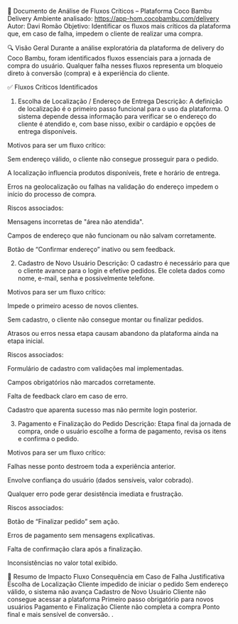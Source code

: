 📄 Documento de Análise de Fluxos Críticos – Plataforma Coco Bambu Delivery
Ambiente analisado:
https://app-hom.cocobambu.com/delivery
Autor: Davi Romão
Objetivo: Identificar os fluxos mais críticos da plataforma que, em caso de falha, impedem o cliente de realizar uma compra.

🔍 Visão Geral
Durante a análise exploratória da plataforma de delivery do Coco Bambu, foram identificados fluxos essenciais para a jornada de compra do usuário. 
Qualquer falha nesses fluxos representa um bloqueio direto à conversão (compra) e à experiência do cliente.

✅ Fluxos Críticos Identificados
1. Escolha de Localização / Endereço de Entrega
Descrição:
A definição de localização é o primeiro passo funcional para o uso da plataforma. 
O sistema depende dessa informação para verificar se o endereço do cliente é atendido e, com base nisso, exibir o cardápio e opções de entrega disponíveis.

Motivos para ser um fluxo crítico:

Sem endereço válido, o cliente não consegue prosseguir para o pedido.

A localização influencia produtos disponíveis, frete e horário de entrega.

Erros na geolocalização ou falhas na validação do endereço impedem o início do processo de compra.

Riscos associados:

Mensagens incorretas de "área não atendida".

Campos de endereço que não funcionam ou não salvam corretamente.

Botão de “Confirmar endereço” inativo ou sem feedback.

2. Cadastro de Novo Usuário
Descrição:
O cadastro é necessário para que o cliente avance para o login e efetive pedidos. Ele coleta dados como nome, e-mail, senha e possivelmente telefone.

Motivos para ser um fluxo crítico:

Impede o primeiro acesso de novos clientes.

Sem cadastro, o cliente não consegue montar ou finalizar pedidos.

Atrasos ou erros nessa etapa causam abandono da plataforma ainda na etapa inicial.

Riscos associados:

Formulário de cadastro com validações mal implementadas.

Campos obrigatórios não marcados corretamente.

Falta de feedback claro em caso de erro.

Cadastro que aparenta sucesso mas não permite login posterior.

3. Pagamento e Finalização do Pedido
Descrição:
Etapa final da jornada de compra, onde o usuário escolhe a forma de pagamento, revisa os itens e confirma o pedido.

Motivos para ser um fluxo crítico:

Falhas nesse ponto destroem toda a experiência anterior.

Envolve confiança do usuário (dados sensíveis, valor cobrado).

Qualquer erro pode gerar desistência imediata e frustração.

Riscos associados:

Botão de “Finalizar pedido” sem ação.

Erros de pagamento sem mensagens explicativas.

Falta de confirmação clara após a finalização.

Inconsistências no valor total exibido.

🧠 Resumo de Impacto
Fluxo	Consequência em Caso de Falha	Justificativa
Escolha de Localização	Cliente impedido de iniciar o pedido	Sem endereço válido, o sistema não avança
Cadastro de Novo Usuário	Cliente não consegue acessar a plataforma	Primeiro passo obrigatório para novos usuários
Pagamento e Finalização	Cliente não completa a compra	Ponto final e mais sensível de conversão.
.